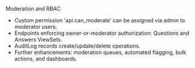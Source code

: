 Moderation and RBAC
- Custom permission 'api.can_moderate' can be assigned via admin to moderator users.
- Endpoints enforcing owner-or-moderator authorization: Questions and Answers ViewSets.
- AuditLog records create/update/delete operations.
- Further enhancements: moderation queues, automated flagging, bulk actions, and dashboards.
